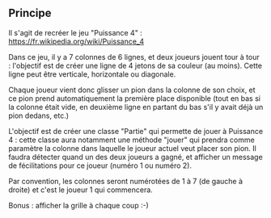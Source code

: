 ## Principe

Il s'agit de recréer le jeu "Puissance 4" : https://fr.wikipedia.org/wiki/Puissance_4

Dans ce jeu, il y a 7 colonnes de 6 lignes, et deux joueurs jouent tour à tour : l'objectif est de créer une ligne de 4 jetons de sa couleur (au moins). Cette ligne peut être verticale, horizontale ou diagonale.

Chaque joueur vient donc glisser un pion dans la colonne de son choix, et ce pion prend automatiquement la première place disponible (tout en bas si la colonne était vide, en deuxième ligne en partant du bas s'il y avait déjà un pion dedans, etc.)

L'objectif est de créer une classe "Partie" qui permette de jouer à Puissance 4 : cette classe aura notamment une méthode "jouer" qui prendra comme paramètre la colonne dans laquelle le joueur actuel veut placer son pion. Il faudra détecter quand un des deux joueurs a gagné, et afficher un message de fécilitations pour ce joueur (numéro 1 ou numéro 2).

Par convention, les colonnes seront numérotées de 1 à 7 (de gauche à droite) et c'est le joueur 1 qui commencera.

Bonus : afficher la grille à chaque coup :-)
